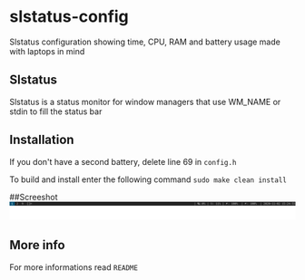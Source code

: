 slstatus-config
==========
Slstatus configuration showing time, CPU, RAM and battery usage made with laptops in mind

## Slstatus
Slstatus is a status monitor for window managers that use WM_NAME or stdin to fill the status bar

## Installation
If you don't have a second battery, delete line 69 in `config.h`

To build and install enter the following command `sudo make clean install`

##Screeshot
![screenshot](https://raw.githubusercontent.com/X3NOOO/slstatus-config/main/2020-11-02-152456_1366x768_scrot.png)

## More info
For more informations read `README`
